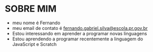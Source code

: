  # SOBRE MIM
 
- meu nome é Fernando
- meu email de contato é fernando.gabriel.silva@escola.pr.gov.br
- Estou interessando em aprender a programar novas linguagens
- Estou aprendendo a programar recentemente a linguagem do JavaScript e Scratch

